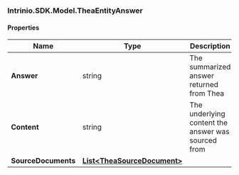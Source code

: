 [//]: # (CLASS:Intrinio.SDK.Model.TheaEntityAnswer)

[//]: # (KIND:object)

### Intrinio.SDK.Model.TheaEntityAnswer
#### Properties

[//]: # (START_DEFINITION)

Name | Type | Description
------------ | ------------- | -------------
**Answer** | string | The summarized answer returned from Thea &nbsp;
**Content** | string | The underlying content the answer was sourced from &nbsp;
**SourceDocuments** | [**List&lt;TheaSourceDocument&gt;**](TheaSourceDocument.md) |  &nbsp;

[//]: # (END_DEFINITION)


[//]: # (CONTAINED_CLASS:Intrinio.SDK.Model.TheaSourceDocument)


